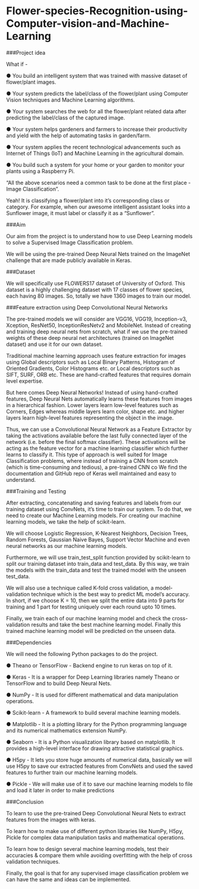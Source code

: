 # Flower-species-Recognition-using-Computer-vision-and-Machine-Learning

###Project idea

What if -

● You build an intelligent system that was trained with massive dataset of
flower/plant images.

● Your system predicts the label/class of the flower/plant using Computer Vision
techniques and Machine Learning algorithms.

● Your system searches the web for all the flower/plant related data after
predicting the label/class of the captured image.

● Your system helps gardeners and farmers to increase their productivity and yield
with the help of automating tasks in garden/farm.

● Your system applies the recent technological advancements such as Internet of
Things (IoT) and Machine Learning in the agricultural domain.

● You build such a system for your home or your garden to monitor your plants
using a Raspberry Pi.

“All the above scenarios need a common task to be done at the first place - Image
Classification”.

Yeah! It is classifying a flower/plant into it’s corresponding class or category. For
example, when our awesome intelligent assistant looks into a Sunflower image, it must
label or classify it as a “Sunflower”.

###Aim

Our aim from the project is to understand how to use Deep Learning models to solve a
Supervised Image Classification problem.

We will be using the pre-trained Deep Neural Nets trained on the ImageNet challenge
that are made publicly available in Keras.

###Dataset

We will specifically use FLOWERS17 dataset of University of Oxford. This dataset is a
highly challenging dataset with 17 classes of flower species, each having 80 images.
So, totally we have 1360 images to train our model.

###Feature extraction using Deep Convolutional Neural Networks

The pre-trained models we will consider are VGG16, VGG19, Inception-v3, Xception,
ResNet50, InceptionResNetv2 and MobileNet. Instead of creating and training deep
neural nets from scratch, what if we use the pre-trained weights of these deep neural
net architectures (trained on ImageNet dataset) and use it for our own dataset.

Traditional machine learning approach uses feature extraction for images using Global
descriptors such as Local Binary Patterns, Histogram of Oriented Gradients, Color
Histograms etc. or Local descriptors such as SIFT, SURF, ORB etc. These are
hand-crafted features that requires domain level expertise.

But here comes Deep Neural Networks! Instead of using hand-crafted features, Deep
Neural Nets automatically learns these features from images in a hierarchical fashion.
Lower layers learn low-level features such as Corners, Edges whereas middle layers
learn color, shape etc. and higher layers learn high-level features representing the object
in the image.

Thus, we can use a Convolutional Neural Network as a Feature Extractor by taking the
activations available before the last fully connected layer of the network (i.e. ​before​ the
final softmax classifier). These activations will be acting as the feature vector for a
machine learning classifier which further learns to classify it. This type of approach is
well suited for Image Classification problems, where instead of training a CNN from
scratch (which is time-consuming and tedious), a pre-trained CNN co
We find the documentation and GitHub repo of Keras well maintained and easy to
understand.

###Training and Testing

After extracting, concatenating and saving features and labels from our training dataset
using ConvNets, it’s time to train our system. To do that, we need to create our Machine
Learning models. For creating our machine learning models, we take the help of
scikit-learn.

We will choose Logistic Regression, K-Nearest Neighbors, Decision Trees, Random
Forests, Gaussian Naive Bayes, Support Vector Machine and even neural networks as our
machine learning models.

Furthermore, we will use train_test_split function provided by scikit-learn to split our
training dataset into train_data and test_data. By this way, we train the models with the
train_data and test the trained model with the unseen test_data.

We will also use a technique called K-fold cross validation, a model-validation technique
which is the best way to predict ML model’s accuracy. In short, if we choose K = 10,
then we split the entire data into 9 parts for training and 1 part for testing uniquely over
each round upto 10 times.

Finally, we train each of our machine learning model and check the cross-validation
results and take the best machine learning model.
Finally this trained machine learning model will be predicted on the unseen data.

###Dependencies

We will need the following Python packages to do the project.

● Theano or TensorFlow - Backend engine to run keras on top of it.

● Keras - It is a wrapper for Deep Learning libraries namely Theano or TensorFlow
and to build Deep Neural Nets.

● NumPy - It is used for different mathematical and data manipulation operations.

● Scikit-learn - A framework to build several machine learning models.

● Matplotlib - It is a plotting library for the Python programming language and its
numerical mathematics extension NumPy.

● Seaborn - It is a Python visualization library based on matplotlib. It provides a
high-level interface for drawing attractive statistical graphics.

● H5py - It lets you store huge amounts of numerical data, basically we will use
H5py to save our extracted features from ConvNets and used the saved
features to further train our machine learning models.

● Pickle - We will make use of it to save our machine learning models to file and
load it later in order to make predictions

###Conclusion

To learn to use the pre-trained Deep Convolutional Neural Nets to extract features from
the images with keras.

To learn how to make use of different python libraries like NumPy, H5py, Pickle for
complex data manipulation tasks and mathematical operations.

To learn how to design several machine learning models, test their accuracies &
compare them while avoiding overfitting with the help of cross validation techniques.

Finally, the goal is that for any supervised image classification problem we can have the same and ideas can be implemented.
